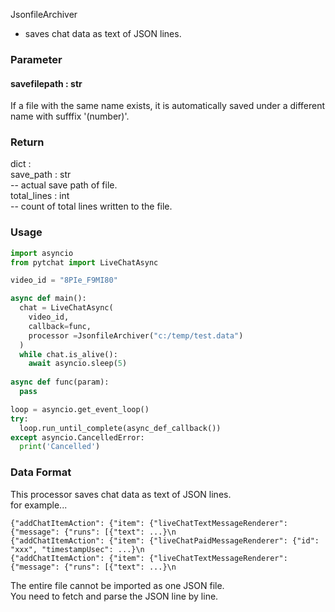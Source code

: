 JsonfileArchiver
+ saves chat data as text of JSON lines.

### Parameter

#### savefilepath : str

If a file with the same name exists, it is automatically saved under a different name with sufffix '(number)'.

### Return
dict : <br>
  save_path : str <br>
--    actual save path of file. <br>
  total_lines : int <br>
--    count of total lines written to the file.<br>

### Usage
```python
import asyncio
from pytchat import LiveChatAsync

video_id = "8PIe_F9MI80"

async def main():
  chat = LiveChatAsync(　  
    video_id, 
    callback=func,
    processor =JsonfileArchiver("c:/temp/test.data")
  )
  while chat.is_alive():
    await asyncio.sleep(5)        
 
async def func(param):
  pass

loop = asyncio.get_event_loop()
try:
  loop.run_until_complete(async_def_callback())
except asyncio.CancelledError:
  print('Cancelled')
```
### Data Format
This processor saves chat data as text of JSON lines.<br>
for example...

```
{"addChatItemAction": {"item": {"liveChatTextMessageRenderer": {"message": {"runs": [{"text": ...}\n
{"addChatItemAction": {"item": {"liveChatPaidMessageRenderer": {"id": "xxx", "timestampUsec": ...}\n
{"addChatItemAction": {"item": {"liveChatTextMessageRenderer": {"message": {"runs": [{"text": ...}\n
```
The entire file cannot be imported as one JSON file.<br>
You need to fetch and parse the JSON line by line.<br>

